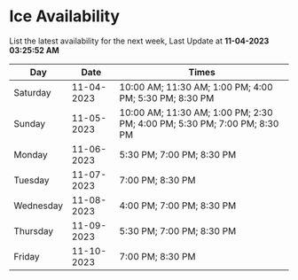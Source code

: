 # Ice Availability

List the latest availability for the next week, Last Update at **11-04-2023 03:25:52 AM**

| Day         | Date        | Times       |
| ----------- | ----------- | ----------- |
|Saturday|11-04-2023|10:00 AM; 11:30 AM; 1:00 PM; 4:00 PM; 5:30 PM; 8:30 PM|
|Sunday|11-05-2023|10:00 AM; 11:30 AM; 1:00 PM; 2:30 PM; 4:00 PM; 5:30 PM; 7:00 PM; 8:30 PM|
|Monday|11-06-2023|5:30 PM; 7:00 PM; 8:30 PM|
|Tuesday|11-07-2023|7:00 PM; 8:30 PM|
|Wednesday|11-08-2023|4:00 PM; 7:00 PM; 8:30 PM|
|Thursday|11-09-2023|5:30 PM; 7:00 PM; 8:30 PM|
|Friday|11-10-2023|7:00 PM; 8:30 PM|
